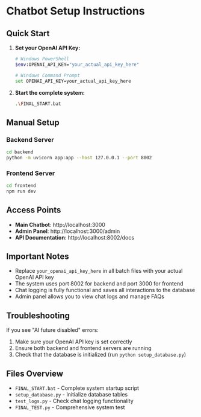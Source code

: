 # Chatbot Setup Instructions

## Quick Start

1. **Set your OpenAI API Key:**
   ```bash
   # Windows PowerShell
   $env:OPENAI_API_KEY="your_actual_api_key_here"
   
   # Windows Command Prompt
   set OPENAI_API_KEY=your_actual_api_key_here
   ```

2. **Start the complete system:**
   ```bash
   .\FINAL_START.bat
   ```

## Manual Setup

### Backend Server
```bash
cd backend
python -m uvicorn app:app --host 127.0.0.1 --port 8002
```

### Frontend Server
```bash
cd frontend
npm run dev
```

## Access Points

- **Main Chatbot**: http://localhost:3000
- **Admin Panel**: http://localhost:3000/admin
- **API Documentation**: http://localhost:8002/docs

## Important Notes

- Replace `your_openai_api_key_here` in all batch files with your actual OpenAI API key
- The system uses port 8002 for backend and port 3000 for frontend
- Chat logging is fully functional and saves all interactions to the database
- Admin panel allows you to view chat logs and manage FAQs

## Troubleshooting

If you see "AI future disabled" errors:
1. Make sure your OpenAI API key is set correctly
2. Ensure both backend and frontend servers are running
3. Check that the database is initialized (run `python setup_database.py`)

## Files Overview

- `FINAL_START.bat` - Complete system startup script
- `setup_database.py` - Initialize database tables
- `test_logs.py` - Check chat logging functionality
- `FINAL_TEST.py` - Comprehensive system test
